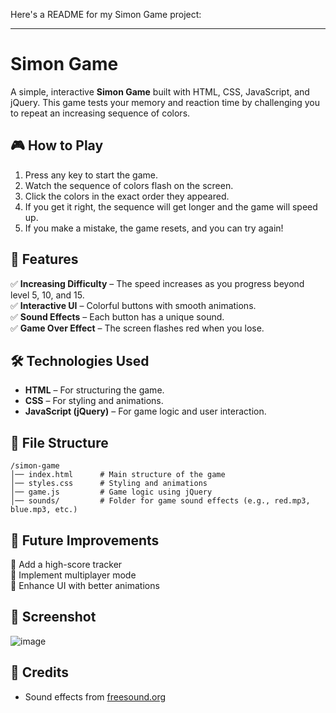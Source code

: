 Here's a README for my Simon Game project:  

---

# Simon Game

A simple, interactive **Simon Game** built with HTML, CSS, JavaScript, and jQuery. This game tests your memory and reaction time by challenging you to repeat an increasing sequence of colors.

## 🎮 How to Play  
1. Press any key to start the game.  
2. Watch the sequence of colors flash on the screen.  
3. Click the colors in the exact order they appeared.  
4. If you get it right, the sequence will get longer and the game will speed up.  
5. If you make a mistake, the game resets, and you can try again!  

## 🚀 Features  
✅ **Increasing Difficulty** – The speed increases as you progress beyond level 5, 10, and 15.  
✅ **Interactive UI** – Colorful buttons with smooth animations.  
✅ **Sound Effects** – Each button has a unique sound.  
✅ **Game Over Effect** – The screen flashes red when you lose.  

## 🛠️ Technologies Used  
- **HTML** – For structuring the game.  
- **CSS** – For styling and animations.  
- **JavaScript (jQuery)** – For game logic and user interaction.  

## 📂 File Structure  
```
/simon-game
│── index.html      # Main structure of the game
│── styles.css      # Styling and animations
│── game.js         # Game logic using jQuery
│── sounds/         # Folder for game sound effects (e.g., red.mp3, blue.mp3, etc.)
```

## 📜 Future Improvements  
🔹 Add a high-score tracker  
🔹 Implement multiplayer mode  
🔹 Enhance UI with better animations  

## 📸 Screenshot  
![image](https://github.com/user-attachments/assets/c4a6a532-cb0d-4185-9425-9e3713fe39bd)


## 🎵 Credits  
- Sound effects from [freesound.org](https://freesound.org/)  

